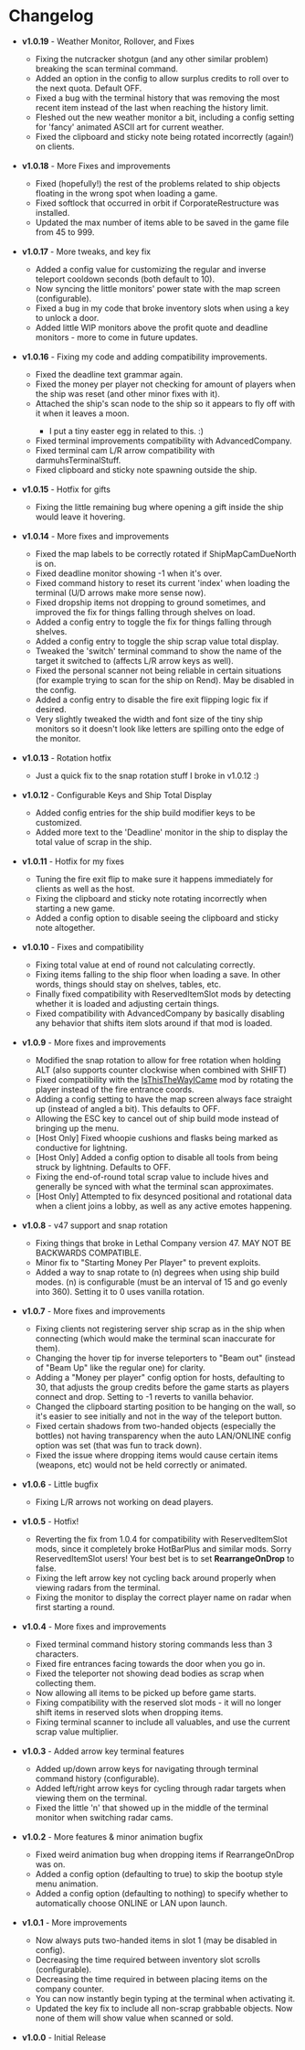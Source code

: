 # Changelog

<ul>
	<li><b>v1.0.19</b> - Weather Monitor, Rollover, and Fixes</li>
	<ul>
		<li>Fixing the nutcracker shotgun (and any other similar problem) breaking the scan terminal command.</li>
		<li>Added an option in the config to allow surplus credits to roll over to the next quota. Default OFF.</li>
		<li>Fixed a bug with the terminal history that was removing the most recent item instead of the last when reaching the history limit.</li>
		<li>Fleshed out the new weather monitor a bit, including a config setting for 'fancy' animated ASCII art for current weather.</li>
		<li>Fixed the clipboard and sticky note being rotated incorrectly (again!) on clients.</li>
	</ul>
	&nbsp;
	<li><b>v1.0.18</b> - More Fixes and improvements</li>
	<ul>
		<li>Fixed (hopefully!) the rest of the problems related to ship objects floating in the wrong spot when loading a game.</li>
		<li>Fixed softlock that occurred in orbit if CorporateRestructure was installed.</li>
		<li>Updated the max number of items able to be saved in the game file from 45 to 999.</li>
	</ul>
	&nbsp;
	<li><b>v1.0.17</b> - More tweaks, and key fix</li>
	<ul>
		<li>Added a config value for customizing the regular and inverse teleport cooldown seconds (both default to 10).</li>
		<li>Now syncing the little monitors' power state with the map screen (configurable).</li>
		<li>Fixed a bug in my code that broke inventory slots when using a key to unlock a door.</li>
		<li>Added little WIP monitors above the profit quote and deadline monitors - more to come in future updates.</li>
	</ul>
	&nbsp;
	<li><b>v1.0.16</b> - Fixing my code and adding compatibility improvements.</li>
	<ul>
		<li>Fixed the deadline text grammar again.</li>
		<li>Fixed the money per player not checking for amount of players when the ship was reset (and other minor fixes with it).</li>
		<li>Attached the ship's scan node to the ship so it appears to fly off with it when it leaves a moon.</li>
		<ul>
			<li>I put a tiny easter egg in related to this. :)</li>
		</ul>
		<li>Fixed terminal improvements compatibility with AdvancedCompany.</li>
		<li>Fixed terminal cam L/R arrow compatibility with darmuhsTerminalStuff.</li>
		<li>Fixed clipboard and sticky note spawning outside the ship.</li>
	</ul>
	&nbsp;
	<li><b>v1.0.15</b> - Hotfix for gifts</li>
	<ul>
		<li>Fixing the little remaining bug where opening a gift inside the ship would leave it hovering.</li>
	</ul>
	&nbsp;
	<li><b>v1.0.14</b> - More fixes and improvements</li>
	<ul>
		<li>Fixed the map labels to be correctly rotated if ShipMapCamDueNorth is on.</li>
		<li>Fixed deadline monitor showing -1 when it's over.</li>
		<li>Fixed command history to reset its current 'index' when loading the terminal (U/D arrows make more sense now).</li>
		<li>Fixed dropship items not dropping to ground sometimes, and improved the fix for things falling through shelves on load.</li>
		<li>Added a config entry to toggle the fix for things falling through shelves.</li>
		<li>Added a config entry to toggle the ship scrap value total display.</li>
		<li>Tweaked the 'switch' terminal command to show the name of the target it switched to (affects L/R arrow keys as well).</li>
		<li>Fixed the personal scanner not being reliable in certain situations (for example trying to scan for the ship on Rend). May be disabled in the config.</li>
		<li>Added a config entry to disable the fire exit flipping logic fix if desired.</li>
		<li>Very slightly tweaked the width and font size of the tiny ship monitors so it doesn't look like letters are spilling onto the edge of the monitor.</li>
	</ul>
	&nbsp;
	<li><b>v1.0.13</b> - Rotation hotfix</li>
	<ul>
		<li>Just a quick fix to the snap rotation stuff I broke in v1.0.12 :)</li>
	</ul>
	&nbsp;
	<li><b>v1.0.12</b> - Configurable Keys and Ship Total Display</li>
	<ul>
		<li>Added config entries for the ship build modifier keys to be customized.</li>
		<li>Added more text to the 'Deadline' monitor in the ship to display the total value of scrap in the ship.</li>
	</ul>
	&nbsp;
	<li><b>v1.0.11</b> - Hotfix for my fixes</li>
	<ul>
		<li>Tuning the fire exit flip to make sure it happens immediately for clients as well as the host.</li>
		<li>Fixing the clipboard and sticky note rotating incorrectly when starting a new game.</li>
		<li>Added a config option to disable seeing the clipboard and sticky note altogether.</li>
	</ul>
	&nbsp;
	<li><b>v1.0.10</b> - Fixes and compatibility</li>
	<ul>
		<li>Fixing total value at end of round not calculating correctly.</li>
		<li>Fixing items falling to the ship floor when loading a save. In other words, things should stay on shelves, tables, etc.</li>
		<li>Finally fixed compatibility with ReservedItemSlot mods by detecting whether it is loaded and adjusting certain things.</li>
		<li>Fixed compatibility with AdvancedCompany by basically disabling any behavior that shifts item slots around if that mod is loaded.</li>
	</ul>
	&nbsp;
	<li><b>v1.0.9</b> - More fixes and improvements</li>
	<ul>
		<li>Modified the snap rotation to allow for free rotation when holding ALT (also supports counter clockwise when combined with SHIFT)</li>
		<li>Fixed compatibility with the <a href="https://thunderstore.io/c/lethal-company/p/Electric131/IsThisTheWayICame/">IsThisTheWayICame</a> mod by rotating the player instead of the fire entrance coords.</li>
		<li>Adding a config setting to have the map screen always face straight up (instead of angled a bit). This defaults to OFF.</li>
		<li>Allowing the ESC key to cancel out of ship build mode instead of bringing up the menu.</li>
		<li>[Host Only] Fixed whoopie cushions and flasks being marked as conductive for lightning.</li>
		<li>[Host Only] Added a config option to disable all tools from being struck by lightning. Defaults to OFF.</li>
		<li>Fixing the end-of-round total scrap value to include hives and generally be synced with what the terminal scan approximates.</li>
		<li>[Host Only] Attempted to fix desynced positional and rotational data when a client joins a lobby, as well as any active emotes happening.</li>
	</ul>
	&nbsp;
	<li><b>v1.0.8</b> - v47 support and snap rotation</li>
	<ul>
		<li>Fixing things that broke in Lethal Company version 47. MAY NOT BE BACKWARDS COMPATIBLE.</li>
		<li>Minor fix to "Starting Money Per Player" to prevent exploits.</li>
		<li>Added a way to snap rotate to (n) degrees when using ship build modes. (n) is configurable (must be an interval of 15 and go evenly into 360). Setting it to 0 uses vanilla rotation.</li>
	</ul>
	&nbsp;
	<li><b>v1.0.7</b> - More fixes and improvements</li>
	<ul>
		<li>Fixing clients not registering server ship scrap as in the ship when connecting (which would make the terminal scan inaccurate for them).</li>
		<li>Changing the hover tip for inverse teleporters to "Beam out" (instead of "Beam Up" like the regular one) for clarity.</li>
		<li>Adding a "Money per player" config option for hosts, defaulting to 30, that adjusts the group credits before the game starts as players connect and drop. Setting to -1 reverts to vanilla behavior.</li>
		<li>Changed the clipboard starting position to be hanging on the wall, so it's easier to see initially and not in the way of the teleport button.</li>
		<li>Fixed certain shadows from two-handed objects (especially the bottles) not having transparency when the auto LAN/ONLINE config option was set (that was fun to track down).</li>
		<li>Fixed the issue where dropping items would cause certain items (weapons, etc) would not be held correctly or animated.</li>
	</ul>
	&nbsp;
	<li><b>v1.0.6</b> - Little bugfix</li>
	<ul>
		<li>Fixing L/R arrows not working on dead players.</li>
	</ul>
	&nbsp;
	<li><b>v1.0.5</b> - Hotfix!</li>
	<ul>
		<li>Reverting the fix from 1.0.4 for compatibility with ReservedItemSlot mods, since it completely broke HotBarPlus and similar mods. Sorry ReservedItemSlot users! Your best bet is to set <b>RearrangeOnDrop</b> to false.</li>
		<li>Fixing the left arrow key not cycling back around properly when viewing radars from the terminal.</li>
		<li>Fixing the monitor to display the correct player name on radar when first starting a round.</li>
	</ul>
	&nbsp;
	<li><b>v1.0.4</b> - More fixes and improvements</li>
	<ul>
		<li>Fixed terminal command history storing commands less than 3 characters.</li>
		<li>Fixed fire entrances facing towards the door when you go in.</li>
		<li>Fixed the teleporter not showing dead bodies as scrap when collecting them.</li>
		<li>Now allowing all items to be picked up before game starts.</li>
		<li>Fixing compatibility with the reserved slot mods - it will no longer shift items in reserved slots when dropping items.</li>
		<li>Fixing terminal scanner to include all valuables, and use the current scrap value multiplier.</li>
	</ul>
	&nbsp;
	<li><b>v1.0.3</b> - Added arrow key terminal features</li>
	<ul>
		<li>Added up/down arrow keys for navigating through terminal command history (configurable).</li>
		<li>Added left/right arrow keys for cycling through radar targets when viewing them on the terminal.</li>
		<li>Fixed the little 'n' that showed up in the middle of the terminal monitor when switching radar cams.</li>
	</ul>
	&nbsp;
	<li><b>v1.0.2</b> - More features & minor animation bugfix</li>
	<ul>
		<li>Fixed weird animation bug when dropping items if RearrangeOnDrop was on.</li>
		<li>Added a config option (defaulting to true) to skip the bootup style menu animation.</li>
		<li>Added a config option (defaulting to nothing) to specify whether to automatically choose ONLINE or LAN upon launch.</li>
	</ul>
	&nbsp;
	<li><b>v1.0.1</b> - More improvements</li>
	<ul>
		<li>Now always puts two-handed items in slot 1 (may be disabled in config).</li>
		<li>Decreasing the time required between inventory slot scrolls (configurable).</li>
		<li>Decreasing the time required in between placing items on the company counter.</li>
		<li>You can now instantly begin typing at the terminal when activating it.</li>
		<li>Updated the key fix to include all non-scrap grabbable objects. Now none of them will show value when scanned or sold.</li>
	</ul>
	&nbsp;
	<li><b>v1.0.0</b> - Initial Release</li>
</ul>